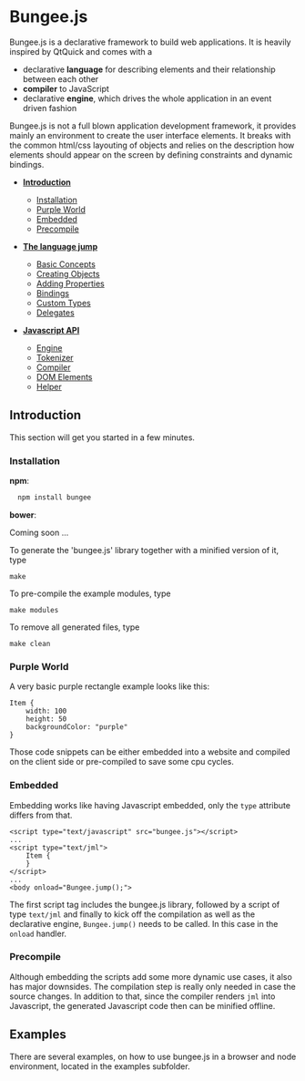Bungee.js
=========

Bungee.js is a declarative framework to build web applications.
It is heavily inspired by QtQuick and comes with a

* declarative __language__ for describing elements and their relationship between each other
* __compiler__ to JavaScript
* declarative __engine__, which drives the whole application in an event driven fashion

Bungee.js is not a full blown application development framework, it provides mainly an environment to create the user interface elements. It breaks with the common html/css layouting of objects and relies on the description how elements should appear on the screen by defining constraints and dynamic bindings.

* **[Introduction](#introduction)**
  * [Installation](#introduction-installation)
  * [Purple World](#introduction-purpleworld)
  * [Embedded](#introduction-embedded)
  * [Precompile](#introduction-precompile)

* **[The language jump](#jump)**
  * [Basic Concepts](#jump-basicconcepts)
  * [Creating Objects](#jump-creatingobjects)
  * [Adding Properties](#jump-addingproperties)
  * [Bindings](#jump-bindings)
  * [Custom Types](#jump-customtypes)
  * [Delegates](#jump-delegates)

* **[Javascript API](#api)**
  * [Engine](#api-engine)
  * [Tokenizer](#api-tokenizer)
  * [Compiler](#api-compiler)
  * [DOM Elements](#api-dom)
  * [Helper](#api-helper)


Introduction
------------

This section will get you started in a few minutes.


### Installation

__npm__:

``` sh
  npm install bungee
```

__bower__:

Coming soon ...

To generate the 'bungee.js' library together with a minified version of it, type

```
make
```

To pre-compile the example modules, type

```
make modules
```

To remove all generated files, type

```
make clean
```

### Purple World

A very basic purple rectangle example looks like this:

```
Item {
    width: 100
    height: 50
    backgroundColor: "purple"
}
```
Those code snippets can be either embedded into a website and compiled on the client side or pre-compiled to save some cpu cycles.

### Embedded

Embedding works like having Javascript embedded, only the `type` attribute differs from that.
```
<script type="text/javascript" src="bungee.js"></script>
...
<script type="text/jml">
    Item {
    }
</script>
...
<body onload="Bungee.jump();">
```
The first script tag includes the bungee.js library, followed by a script of type `text/jml` and finally to kick off the compilation as well as the declarative engine, `Bungee.jump()` needs to be called. In this case in the `onload` handler.

### Precompile

Although embedding the scripts add some more dynamic use cases, it also has major downsides. The compilation step is really only needed in case the source changes. In addition to that, since the compiler renders `jml` into Javascript, the generated Javascript code then can be minified offline. 

Examples
--------

There are several examples, on how to use bungee.js in a browser and node environment,
located in the examples subfolder.
